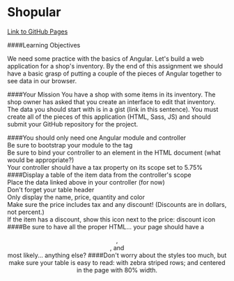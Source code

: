 # Shopular
 
[Link to GitHub Pages](https://mbp469.github.io/Shopular/)

####Learning Objectives

We need some practice with the basics of Angular. Let's build a web application for a shop's inventory. By the end of this assignment we should have a basic grasp of putting a couple of the pieces of Angular together to see data in our browser.

####Your Mission
You have a shop with some items in its inventory. The shop owner has asked that you create an interface to edit that inventory. The data you should start with is in a gist (link in this sentence). You must create all of the pieces of this application (HTML, Sass, JS) and should submit your GitHub repository for the project.

####You should only need one Angular module and controller  
  Be sure to bootstrap your module to the <html> tag  
  Be sure to bind your controller to an element in the HTML document (what would be appropriate?)  
  Your controller should have a tax property on its scope set to 5.75%  
####Display a table of the item data from the controller's scope  
  Place the data linked above in your controller (for now)  
  Don't forget your table header  
  Only display the name, price, quantity and color  
  Make sure the price includes tax and any discount! (Discounts are in dollars, not percent.)  
  If the item has a discount, show this icon next to the price: discount icon  
####Be sure to have all the proper HTML...
your page should have a <header>, <footer>, and <main> most likely... anything else?
####Don't worry about the styles too much, but make sure your table is easy to read:
with zebra striped rows; and
centered in the page with 80% width.

